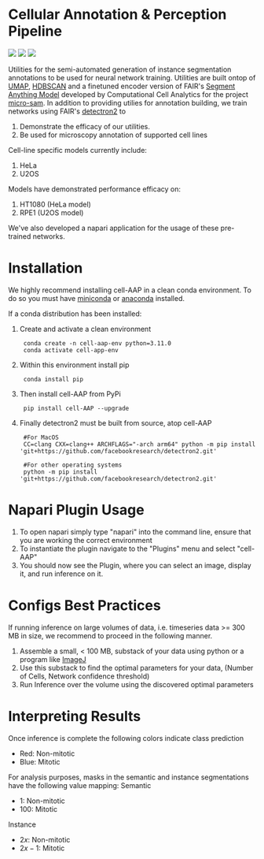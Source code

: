 # Cellular Annotation & Perception Pipeline

![](https://github.com/anishjv/cell-AAP/images/figure2.png?raw=true)
![](https://github.com/anishjv/cell-AAP/images/ht1080.png?raw=true)
![](https://github.com/anishjv/cell-AAP/images/rpe1_u2os.png?raw=true)




Utilities for the semi-automated generation of instance segmentation annotations to be used for neural network training. Utilities are built ontop of [UMAP](https://github.com/lmcinnes/umap), [HDBSCAN](https://arxiv.org/abs/1911.02282) and a finetuned encoder version of FAIR's [Segment Anything Model](https://github.com/facebookresearch/segment-anything/tree/main?tab=readme-ov-file) developed by Computational Cell Analytics for the project [micro-sam](https://github.com/computational-cell-analytics/micro-sam/tree/master/micro_sam/sam_annotator). In addition to providing utilies for annotation building, we train networks using FAIR's [detectron2](https://github.com/facebookresearch/detectron2) to 
1. Demonstrate the efficacy of our utilities. 
2. Be used for microscopy annotation of supported cell lines 

Cell-line specific models currently include:
1. HeLa
2. U2OS

Models have demonstrated performance efficacy on:
1. HT1080 (HeLa model)
2. RPE1 (U2OS model)

We've also developed a napari application for the usage of these pre-trained networks.


# Installation 
We highly recommend installing cell-AAP in a clean conda environment. To do so you must have [miniconda](https://docs.anaconda.com/free/miniconda/#quick-command-line-install) or [anaconda](https://docs.anaconda.com/free/anaconda/) installed.

If a conda distribution has been installed:

1. Create and activate a clean environment 

        conda create -n cell-aap-env python=3.11.0
        conda activate cell-app-env

2. Within this environment install pip

        conda install pip

3. Then install cell-AAP from PyPi

        pip install cell-AAP --upgrade

4. Finally detectron2 must be built from source, atop cell-AAP
    
        #For MacOS
        CC=clang CXX=clang++ ARCHFLAGS="-arch arm64" python -m pip install 'git+https://github.com/facebookresearch/detectron2.git'

        #For other operating systems 
        python -m pip install 'git+https://github.com/facebookresearch/detectron2.git'



# Napari Plugin Usage

1. To open napari simply type "napari" into the command line, ensure that you are working the correct environment
2. To instantiate the plugin navigate to the "Plugins" menu and select "cell-AAP"
3. You should now see the Plugin, where you can select an image, display it, and run inference on it. 


# Configs Best Practices

If running inference on large volumes of data, i.e. timeseries data >= 300 MB in size, we recommend to proceed in the following manner. 

1. Assemble a small, < 100 MB, substack of your data using python or a program like [ImageJ](https://imagej.net/ij/download.html)
2. Use this substack to find the optimal parameters for your data, (Number of Cells, Network confidence threshold)
3. Run Inference over the volume using the discovered optimal parameters


# Interpreting Results 

Once inference is complete the following colors indicate class prediction
- Red: Non-mitotic
- Blue: Mitotic

For analysis purposes, masks in the semantic and instance segmentations have the following value mapping:
Semantic
- 1: Non-mitotic
- 100: Mitotic

Instance
- $2x$: Non-mitotic
- $2x-1$: Mitotic








